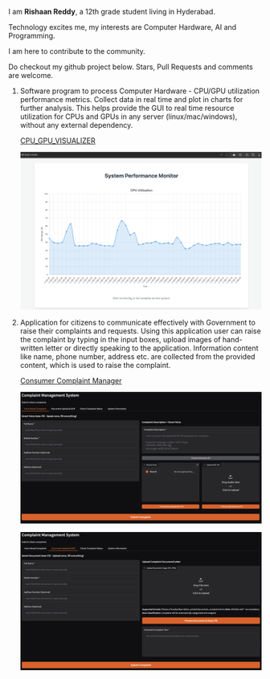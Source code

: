 I am **Rishaan Reddy**, a 12th grade student living in Hyderabad. 

Technology excites me, my interests are Computer Hardware, AI and Programming. 

I am here to contribute to the community.

Do checkout my github project below. 
Stars, Pull Requests and comments are welcome.


1. Software program to process Computer Hardware - CPU/GPU utilization performance metrics.
   Collect data in real time and plot in charts for further analysis. This helps provide the GUI to real time resource utilization for CPUs and GPUs in any server (linux/mac/windows), without any external dependency.
   
   [CPU_GPU_VISUALIZER](https://github.com/Rift2100/cpugpu_utilization)

   ![CPU_GRAPH](https://github.com/Rift2100/cpugpu_utilization/blob/main/image.png?raw=true)
   
2. Application for citizens to communicate effectively with Government to raise their complaints and requests. Using this application user can raise the complaint by typing in the input boxes, upload images of hand-written letter or directly speaking to the application. Information content like name, phone number, address etc. are collected from the provided content, which is used to raise the complaint.
   
   [Consumer Complaint Manager](https://github.com/Rift2100/AutoComplaintCategorisation_TS)

   ![Complaint Capture Scrren - Voice](https://github.com/Rift2100/AutoComplaintCategorisation_TS/blob/main/cc_image1.png?raw=true)
   
   ![Complaint Capture Scrren - Image](https://github.com/Rift2100/AutoComplaintCategorisation_TS/blob/main/cc_image2.png?raw=true)

   
